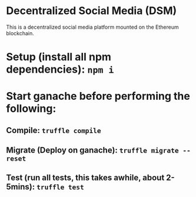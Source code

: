 # Decentralized Social Media (DSM)
This is a decentralized social media platform mounted on the Ethereum blockchain. 

# Setup (install all npm dependencies): `npm i`

# Start ganache before performing the following:
## Compile: `truffle compile`

## Migrate (Deploy on ganache): `truffle migrate --reset`

## Test (run all tests, this takes awhile, about 2-5mins): `truffle test`